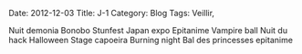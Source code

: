 Date: 2012-12-03
Title: J-1
Category: Blog
Tags: Veillir,


Nuit demonia
Bonobo
Stunfest
Japan expo
Epitanime
Vampire ball
Nuit du hack
Halloween
Stage capoeira
Burning night
Bal des princesses
epitanime
